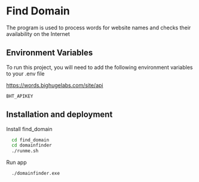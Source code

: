 
# Find Domain

The program is used to process words for website names and checks their availability on the Internet

## Environment Variables

To run this project, you will need to add the following environment variables to your .env file

https://words.bighugelabs.com/site/api

`BHT_APIKEY`




## Installation and deployment

Install find_domain 

```bash
  cd find_domain
  cd domainfinder
  ./runme.sh
```
Run app
```bash
  ./domainfinder.exe
```
    